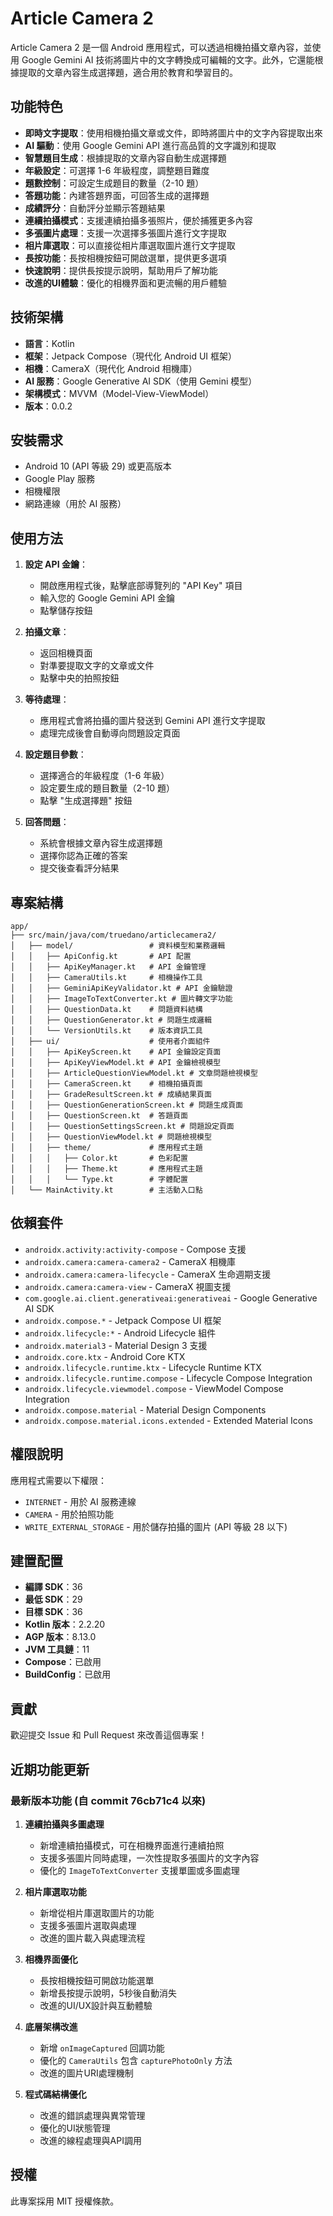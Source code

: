 # Article Camera 2

Article Camera 2 是一個 Android 應用程式，可以透過相機拍攝文章內容，並使用 Google Gemini AI 技術將圖片中的文字轉換成可編輯的文字。此外，它還能根據提取的文章內容生成選擇題，適合用於教育和學習目的。

## 功能特色

- **即時文字提取**：使用相機拍攝文章或文件，即時將圖片中的文字內容提取出來
- **AI 驅動**：使用 Google Gemini API 進行高品質的文字識別和提取
- **智慧題目生成**：根據提取的文章內容自動生成選擇題
- **年級設定**：可選擇 1-6 年級程度，調整題目難度
- **題數控制**：可設定生成題目的數量（2-10 題）
- **答題功能**：內建答題界面，可回答生成的選擇題
- **成績評分**：自動評分並顯示答題結果
- **連續拍攝模式**：支援連續拍攝多張照片，便於捕獲更多內容
- **多張圖片處理**：支援一次選擇多張圖片進行文字提取
- **相片庫選取**：可以直接從相片庫選取圖片進行文字提取
- **長按功能**：長按相機按鈕可開啟選單，提供更多選項
- **快速說明**：提供長按提示說明，幫助用戶了解功能
- **改進的UI體驗**：優化的相機界面和更流暢的用戶體驗

## 技術架構

- **語言**：Kotlin
- **框架**：Jetpack Compose（現代化 Android UI 框架）
- **相機**：CameraX（現代化 Android 相機庫）
- **AI 服務**：Google Generative AI SDK（使用 Gemini 模型）
- **架構模式**：MVVM（Model-View-ViewModel）
- **版本**：0.0.2

## 安裝需求

- Android 10 (API 等級 29) 或更高版本
- Google Play 服務
- 相機權限
- 網路連線（用於 AI 服務）

## 使用方法

1. **設定 API 金鑰**：
   - 開啟應用程式後，點擊底部導覽列的 "API Key" 項目
   - 輸入您的 Google Gemini API 金鑰
   - 點擊儲存按鈕

2. **拍攝文章**：
   - 返回相機頁面
   - 對準要提取文字的文章或文件
   - 點擊中央的拍照按鈕

3. **等待處理**：
   - 應用程式會將拍攝的圖片發送到 Gemini API 進行文字提取
   - 處理完成後會自動導向問題設定頁面

4. **設定題目參數**：
   - 選擇適合的年級程度（1-6 年級）
   - 設定要生成的題目數量（2-10 題）
   - 點擊 "生成選擇題" 按鈕

5. **回答問題**：
   - 系統會根據文章內容生成選擇題
   - 選擇你認為正確的答案
   - 提交後查看評分結果

## 專案結構

```
app/
├── src/main/java/com/truedano/articlecamera2/
│   ├── model/                 # 資料模型和業務邏輯
│   │   ├── ApiConfig.kt       # API 配置
│   │   ├── ApiKeyManager.kt   # API 金鑰管理
│   │   ├── CameraUtils.kt     # 相機操作工具
│   │   ├── GeminiApiKeyValidator.kt # API 金鑰驗證
│   │   ├── ImageToTextConverter.kt # 圖片轉文字功能
│   │   ├── QuestionData.kt    # 問題資料結構
│   │   ├── QuestionGenerator.kt # 問題生成邏輯
│   │   └── VersionUtils.kt    # 版本資訊工具
│   ├── ui/                    # 使用者介面組件
│   │   ├── ApiKeyScreen.kt    # API 金鑰設定頁面
│   │   ├── ApiKeyViewModel.kt # API 金鑰檢視模型
│   │   ├── ArticleQuestionViewModel.kt # 文章問題檢視模型
│   │   ├── CameraScreen.kt    # 相機拍攝頁面
│   │   ├── GradeResultScreen.kt # 成績結果頁面
│   │   ├── QuestionGenerationScreen.kt # 問題生成頁面
│   │   ├── QuestionScreen.kt  # 答題頁面
│   │   ├── QuestionSettingsScreen.kt # 問題設定頁面
│   │   ├── QuestionViewModel.kt # 問題檢視模型
│   │   ├── theme/             # 應用程式主題
│   │   │   ├── Color.kt       # 色彩配置
│   │   │   ├── Theme.kt       # 應用程式主題
│   │   │   └── Type.kt        # 字體配置
│   └── MainActivity.kt        # 主活動入口點
```

## 依賴套件

- `androidx.activity:activity-compose` - Compose 支援
- `androidx.camera:camera-camera2` - CameraX 相機庫
- `androidx.camera:camera-lifecycle` - CameraX 生命週期支援
- `androidx.camera:camera-view` - CameraX 視圖支援
- `com.google.ai.client.generativeai:generativeai` - Google Generative AI SDK
- `androidx.compose.*` - Jetpack Compose UI 框架
- `androidx.lifecycle:*` - Android Lifecycle 組件
- `androidx.material3` - Material Design 3 支援
- `androidx.core.ktx` - Android Core KTX
- `androidx.lifecycle.runtime.ktx` - Lifecycle Runtime KTX
- `androidx.lifecycle.runtime.compose` - Lifecycle Compose Integration
- `androidx.lifecycle.viewmodel.compose` - ViewModel Compose Integration
- `androidx.compose.material` - Material Design Components
- `androidx.compose.material.icons.extended` - Extended Material Icons

## 權限說明

應用程式需要以下權限：
- `INTERNET` - 用於 AI 服務連線
- `CAMERA` - 用於拍照功能
- `WRITE_EXTERNAL_STORAGE` - 用於儲存拍攝的圖片 (API 等級 28 以下)

## 建置配置

- **編譯 SDK**：36
- **最低 SDK**：29
- **目標 SDK**：36
- **Kotlin 版本**：2.2.20
- **AGP 版本**：8.13.0
- **JVM 工具鏈**：11
- **Compose**：已啟用
- **BuildConfig**：已啟用

## 貢獻

歡迎提交 Issue 和 Pull Request 來改善這個專案！

## 近期功能更新

### 最新版本功能 (自 commit 76cb71c4 以來)

1. **連續拍攝與多圖處理**
   - 新增連續拍攝模式，可在相機界面進行連續拍照
   - 支援多張圖片同時處理，一次性提取多張圖片的文字內容
   - 優化的 `ImageToTextConverter` 支援單圖或多圖處理

2. **相片庫選取功能**
   - 新增從相片庫選取圖片的功能
   - 支援多張圖片選取與處理
   - 改進的圖片載入與處理流程

3. **相機界面優化**
   - 長按相機按鈕可開啟功能選單
   - 新增長按提示說明，5秒後自動消失
   - 改進的UI/UX設計與互動體驗

4. **底層架構改進**
   - 新增 `onImageCaptured` 回調功能
   - 優化的 `CameraUtils` 包含 `capturePhotoOnly` 方法
   - 改進的圖片URI處理機制

5. **程式碼結構優化**
   - 改進的錯誤處理與異常管理
   - 優化的UI狀態管理
   - 改進的線程處理與API調用

## 授權

此專案採用 MIT 授權條款。
